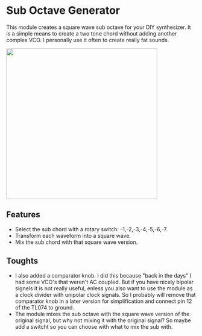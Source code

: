 # Sub Octave Generator
This module creates a square wave sub octave for your DIY synthesizer. It is a simple means to create a two tone chord without adding another complex VCO. I personally use it often to create really fat sounds. 

<img src="https://raw.githubusercontent.com/PierreIsCoding/sdiy/main/Sub_Octave/images/20210829_091935.jpg" width="400" />

## Features
* Select the sub chord with a rotary switch: -1,-2,-3,-4,-5,-6,-7.
* Transform each waveform into a square wave.
* Mix the sub chord with that square wave version.

## Toughts
* I also added a comparator knob. I did this because "back in the days" I had some VCO's that weren't AC coupled. But if you have nicely bipolar signels it is not really useful, enless you also want to use the module as a clock divider with unipolar clock signals. So I probably will remove that comparator knob in a later version for simplification and connect pin 12 of the TL074 to ground.
* The module mixes the sub octave with the square wave version of the original signal, but why not mixing it with the original signal? So maybe add a switcht so you can choose with what to mix the sub with.




